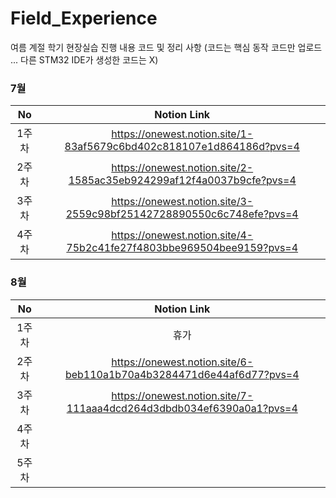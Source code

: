 # Field_Experience
여름 계절 학기 현장실습 진행 내용 코드 및 정리 사항
(코드는 핵심 동작 코드만 업로드 ... 다른 STM32 IDE가 생성한 코드는 X)

### 7월
| No | Notion Link |
|:--------:|:--------:|
| 1주차 | https://onewest.notion.site/1-83af5679c6bd402c818107e1d864186d?pvs=4 |
| 2주차 | https://onewest.notion.site/2-1585ac35eb924299af12f4a0037b9cfe?pvs=4 |
| 3주차 | https://onewest.notion.site/3-2559c98bf25142728890550c6c748efe?pvs=4 |
| 4주차 | https://onewest.notion.site/4-75b2c41fe27f4803bbe969504bee9159?pvs=4 |

### 8월
| No | Notion Link |
|:--------:|:--------:|
| 1주차 | 휴가 |
| 2주차 | https://onewest.notion.site/6-beb110a1b70a4b3284471d6e44af6d77?pvs=4 |
| 3주차 | https://onewest.notion.site/7-111aaa4dcd264d3dbdb034ef6390a0a1?pvs=4 |
| 4주차 |  |
| 5주차 |  |
